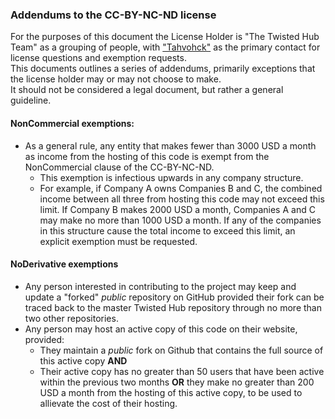 ### Addendums to the CC-BY-NC-ND license

For the purposes of this document the License Holder is "The Twisted Hub Team" as a grouping of people, with ["Tahvohck"](mailto:Tahvohck@gmail.com) as the primary contact for license questions and exemption requests.  
This documents outlines a series of addendums, primarily exceptions that the license holder may or may not choose to make.  
It should not be considered a legal document, but rather a general guideline.  

#### NonCommercial exemptions: 
* As a general rule, any entity that makes fewer than 3000 USD a month as income from the hosting of this code is exempt from the NonCommercial clause of the CC-BY-NC-ND.
  * This exemption is infectious upwards in any company structure.
  * For example, if Company A owns Companies B and C, the combined income between all three from hosting this code may not exceed this limit. If Company B makes 2000 USD a month, Companies A and C may make no more than 1000 USD a month. If any of the companies in this structure cause the total income to exceed this limit, an explicit exemption must be requested.
  
#### NoDerivative exemptions
* Any person interested in contributing to the project may keep and update a "forked" *public* repository on GitHub provided their fork can be traced back to the master Twisted Hub repository through no more than two other repositories.
* Any person may host an active copy of this code on their website, provided:
  * They maintain a *public* fork on Github that contains the full source of this active copy __AND__
  * Their active copy has no greater than 50 users that have been active within the previous two months __OR__ they make no greater than 200 USD a month from the hosting of this active copy, to be used to allievate the cost of their hosting.
